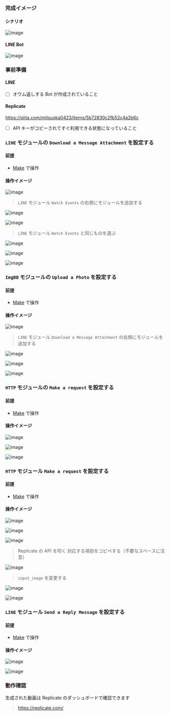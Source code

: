 ### 完成イメージ

#### シナリオ

![image](https://i.imgur.com/3iuDfZ5.png)

#### LINE Bot

![image](https://i.imgur.com/liwV55h.jpg)


### 事前準備

#### LINE

- [ ] オウム返しする Bot が作成されていること

#### Replicate

https://qiita.com/mitsuoka0423/items/5b72830c2fb52c4a2b6c

- [ ] API キーがコピーされてすぐ利用できる状態になっていること


### `LINE` モジュールの `Download a Message Attachment` を設定する

#### 前提

- [Make](https://www.Make.com/en/login) で操作

#### 操作イメージ

![image](https://i.imgur.com/Pl7oW1s.png)

> `LINE` モジュール `Watch Events` の右側にモジュールを追加する

![image](https://i.imgur.com/z25rUBS.png)

![image](https://i.imgur.com/SkNAiLL.png)

> `LINE` モジュール `Watch Events` と同じものを選ぶ

![image](https://i.imgur.com/CB8D44s.png)

![image](https://i.imgur.com/eagYSIF.png)

![image](https://i.imgur.com/iiQ0Tsa.png)


### `ImgBB` モジュールの `Upload a Photo` を設定する

#### 前提

- [Make](https://www.Make.com/en/login) で操作

#### 操作イメージ

![image](https://i.imgur.com/FAmVPem.png)

> `LINE` モジュール `Download a Message Attachment` の右側にモジュールを追加する

![image](https://i.imgur.com/vxy4t8Q.png)

![image](https://i.imgur.com/TflPhR8.png)

![image](https://i.imgur.com/OStHOx6.png)


### `HTTP` モジュールの `Make a request` を設定する

#### 前提

- [Make](https://www.Make.com/en/login) で操作

#### 操作イメージ

![image](https://i.imgur.com/aBCFYCp.png)

![image](https://i.imgur.com/6JDXGln.png)

![image](https://i.imgur.com/NeCyWlB.png)


### `HTTP` モジュール `Make a request` を設定する

#### 前提

- [Make](https://www.Make.com/en/login) で操作

#### 操作イメージ

![image](https://i.imgur.com/cNjLIgj.png)

![image](https://i.imgur.com/Ug1zsOJ.png)

![image](https://i.imgur.com/pht4udg.png)

> Replicate の API を叩く
> 対応する項目をコピペする（不要なスペースに注意）

![image](https://i.imgur.com/R7XPfkg.png)

> `input_image` を変更する

![image](https://i.imgur.com/NyXeotR.png)

![image](https://i.imgur.com/3iuDfZ5.png)


### `LINE` モジュール `Send a Reply Message` を設定する

#### 前提

- [Make](https://www.Make.com/en/login) で操作

#### 操作イメージ

![image](https://i.imgur.com/NszMCCc.png)

![image](https://i.imgur.com/3iuDfZ5.png)


### 動作確認

生成された動画は Replicate のダッシュボードで確認できます

> https://replicate.com/
